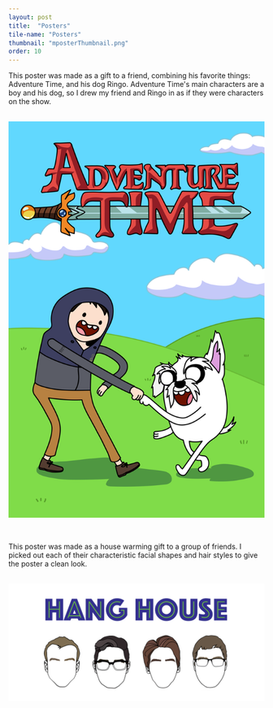 ```yaml
---
layout: post
title:  "Posters"
tile-name: "Posters"
thumbnail: "mposterThumbnail.png"
order: 10
---
```


This poster was made as a gift to a friend, combining his favorite things: Adventure Time, and his dog Ringo. Adventure Time's main characters are a boy and his dog, so I drew my friend and Ringo in as if they were characters on the show.

<br>

<div class="row">

  <div class="small-12 medium-6 large-6 small-centered columns">
    <img src="/img/mposter.png" alt="Hero Image">
  </div>

</div>

<br> 
<br>


This poster was made as a house warming gift to a group of friends. I picked out each of their characteristic facial shapes and hair styles to give the poster a clean look.

<br>

<div class="row">

  <div class="small-12 medium-9 large-9 small-centered columns">
    <img src="/img/jposter.jpg" alt="Hero Image">
  </div>

</div>
